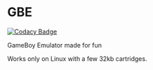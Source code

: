 # GBE

[![Codacy Badge](https://api.codacy.com/project/badge/Grade/7aaec1181ff8480e81f7104803a0193a)](https://www.codacy.com/app/drake.nawell/GBE?utm_source=github.com&utm_medium=referral&utm_content=floxajuro/GBE&utm_campaign=badger)

GameBoy Emulator made for fun

Works only on Linux with a few 32kb cartridges.
